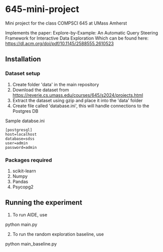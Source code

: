 # 645-mini-project
Mini project for the class COMPSCI 645 at UMass Amherst

Implements the paper: Explore-by-Example: An Automatic Query Steering Framework for Interactive Data Exploration
Which can be found here: https://dl.acm.org/doi/pdf/10.1145/2588555.2610523

## Installation
### Dataset setup
1. Create folder 'data' in the main repository
2. Download the dataset from https://reverie.cs.umass.edu/courses/645/s2024/projects.html
3. Extract the dataset using gzip and place it into the 'data' folder
4. Create file called 'database.ini', this will handle connections to the Postgres DB

Sample databse.ini
```
[postgresql]
host=localhost
database=sdss
user=admin
password=admin
```

### Packages required
1. scikit-learn
2. Numpy
3. Pandas
4. Psycopg2


## Running the experiment

1. To run AIDE, use
 
python main.py

2. To run the random exploration baseline, use

python main_baseline.py

